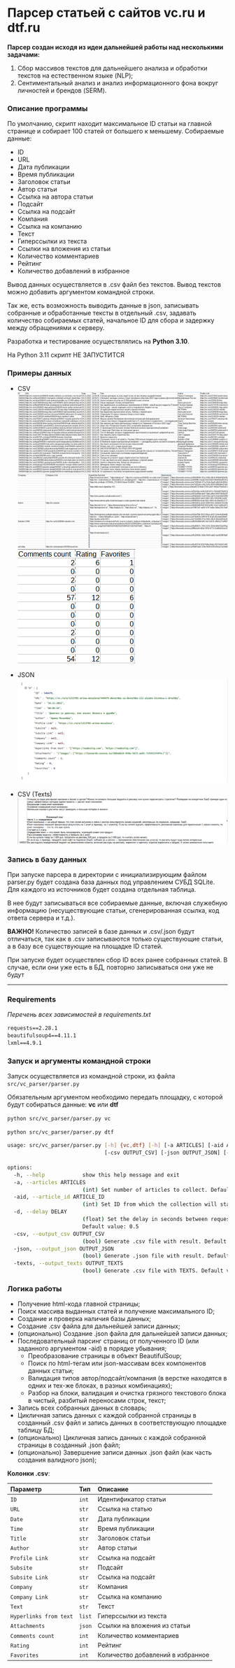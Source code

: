 # Парсер статьей с сайтов vc.ru и dtf.ru
**Парсер создан исходя из идеи дальнейшей работы над несколькими задачами:**
1. Сбор массивов текстов для дальнейшего анализа и обработки текстов на естественном языке (NLP);
2. Сентиментальный анализ и анализ информационного фона вокруг личностей и брендов (SERM).

### Описание программы
По умолчанию, скрипт находит максимальное ID статьи на главной странице и собирает 100 статей от большего к меньшему.
Собираемые данные:
- ID
- URL
- Дата публикации
- Время публикации
- Заголовок статьи
- Автор статьи
- Ссылка на автора статьи
- Подсайт
- Ссылка на подсайт
- Компания
- Ссылка на компанию
- Текст
- Гиперссылки из текста
- Ссылки на вложения из статьи
- Количество комментариев
- Рейтинг
- Количество добавлений в избранное

Вывод данных осуществляется в .csv файл без текстов. Вывод текстов можно добавить аргументом командной строки.

Так же, есть возможность выводить данные в json, записывать собранные и обработанные тексты в отдельный .csv, задавать количество собираемых статей, начальное ID для сбора и задержку между обращениями к серверу.


Разработка и тестирование осуществлялись на **Python 3.10**. 


На Python 3.11 скрипт НЕ ЗАПУСТИТСЯ

### Примеры данных
- CSV
![Example CSV](img/csv1.png "Example CSV")
![Example CSV](img/csv2.png "Example CSV")
![Example CSV](img/csv3.png "Example CSV")

- JSON
![Example JSON](img/json.png "Example JSON")

- CSV (Texts)
![Example Texts](img/csv_texts.png "Example Texts")

### Запись в базу данных
При запуске парсера в директории с инициализирующим файлом parser.py будет создана база данных под управлением СУБД SQLite. Для каждого из источников будет создана отдельная таблица.

В нее будут записываться все собираемые данные, включая служебную информацию (несуществующие статьи, сгенерированная ссылка, код ответа сервера и т.д.).

**ВАЖНО!** Количество записей в базе данных и .csv/.json будут отличаться, так как в .csv записываются только существующие статьи, а в базу все существующие на площадке ID статей.

При запуске будет осуществлен сбор ID всех ранее собранных статей. В случае, если они уже есть в БД, повторно записываться они уже не будут

____

### Requirements
*Перечень всех зависимостей в requirements.txt*

```requirements.txt
requests==2.28.1
beautifulsoup4==4.11.1
lxml==4.9.1
```

### Запуск и аргументы командной строки
Запуск осуществляется из командной строки, из файла
`src/vc_parser/parser.py`

Обязательным аргументом необходимо передать площадку, с которой будут собираться данные: **vc** или **dtf**

`python src/vc_parser/parser.py vc`

`python src/vc_parser/parser.py dtf`
```bash
usage: src/vc_parser/parser.py [-h] {vc,dtf} [-h] [-a ARTICLES] [-aid ARTICLE_ID] [-d DELAY]
                               [-csv OUTPUT_CSV] [-json OUTPUT_JSON] [-texts OUTPUT_TEXTS]
      
options:
  -h, --help            show this help message and exit
  -a, --articles ARTICLES
                        (int) Set number of articles to collect. Default value: 100
  -aid, --article_id ARTICLE_ID
                        (int) Set ID from which the collection will start or a specific article
  -d, --delay DELAY
                        (float) Set the delay in seconds between requests to the server. 
                        Default value: 0.5
  -csv, --output_csv OUTPUT_CSV
                        (bool) Generate .csv file with result. Default value: True
  -json, --output_json OUTPUT_JSON
                        (bool) Generate .json file with result. Default value: False
  -texts, --output_texts OUTPUT_TEXTS
                        (bool) Generate .csv file with TEXTS. Default value: False
```

### Логика работы
- Получение html-кода главной страницы;
- Поиск массива выданных статей и получение максимального ID;
- Создание и проверка наличия базы данных;
- Создание .csv файла для дальнейшей записи данных;
- (опционально) Создание .json файла для дальнейшей записи данных;
- Последовательный парсинг страниц от полученного ID (или заданного аргументом -aid) в порядке убывания;
  - Преобразование страницы в объект BeautifulSoup;
  - Поиск по html-тегам или json-массивам всех компонентов данных статьи;
  - Валидация типов автор/подсайт/компания (в верстке находятся в одних и тех-же блоках, в разных комбинациях);
  - Разбор на блоки, валидация и очистка грязного текстового блока в чистый, разбитый переносами строк, текст;
- Запись всех собранных данных в словарь;
- Цикличная запись данных с каждой собранной страницы в созданный .csv файл и запись данных в соответствующую площадке таблицу БД;
- (опционально) Цикличная запись данных с каждой собранной страницы в созданный .json файл;
- (опционально) Завершение записи данных .json файл (как часть создания валидного json);

**Колонки .csv**:

| Параметр                | Тип      | Описание                          |
| :-- | :-- | :-- |
| `ID`                    | `int`    | Идентификатор статьи              |
| `URL`                   | `str`    | Ссылка на статью                  |
| `Date`                  | `str`    | Дата публикации                   |
| `Time`                  | `str`    | Время публикации                  |
| `Title`                 | `str`    | Заголовок статьи                  |
| `Author`                | `str`    | Автор статьи                      |
| `Profile Link`          | `str`    | Ссылка на подсайт                 |
| `Subsite`               | `str`    | Подсайт                           |
| `Subsite Link`          | `str`    | Ссылка на подсайт                 |
| `Company`               | `str`    | Компания                          |
| `Company Link`          | `str`    | Ссылка на компанию                |
| `Text`                  | `str`    | Текст                             |
| `Hyperlinks from text`  | `list`   | Гиперссылки из текста             |
| `Attachments`           | `json`   | Ссылки на вложения из статьи      |
| `Comments count`        | `int`    | Количество комментариев           |
| `Rating`                | `int`    | Рейтинг                           |
| `Favorites`             | `int`    | Количество добавлений в избранное |
